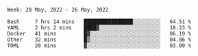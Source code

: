 <!--START_SECTION:waka-->
```text
Week: 20 May, 2022 - 26 May, 2022

Bash     7 hrs 14 mins   ████████████████░░░░░░░░░   64.51 % 
YAML     2 hrs 2 mins    ████▓░░░░░░░░░░░░░░░░░░░░   18.23 % 
Docker   41 mins         █▓░░░░░░░░░░░░░░░░░░░░░░░   06.19 % 
Other    32 mins         █▒░░░░░░░░░░░░░░░░░░░░░░░   04.86 % 
TOML     20 mins         ▓░░░░░░░░░░░░░░░░░░░░░░░░   03.09 % 
```
<!--END_SECTION:waka-->
